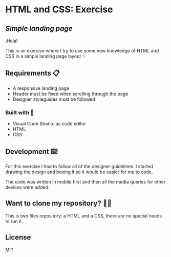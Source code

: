 # HTML and CSS: Exercise
## _Simple landing page_
¡Hola!

This is an exercise where I try to use some new knowledge of HTML and CSS in a simple landing page layout ✨

## Requirements 📋

- A responsive landing page
- Header must be fixed when scrolling through the page
- Designer styleguides must be followed

### Built with 🔨
- Visual Code Studio: as code editor
- HTML
- CSS

## Development ⌨️

For this exercise I had to follow all of the designer guidelines. I started drawing the design and boxing it so it would be easier for me to code.

The code was written in mobile first and then all the media queries for other devices were added.

## Want to clone my repository? 🐑🐑

This is two files repository: a HTML and a CSS, there are no special needs to run it. 

## License

MIT
